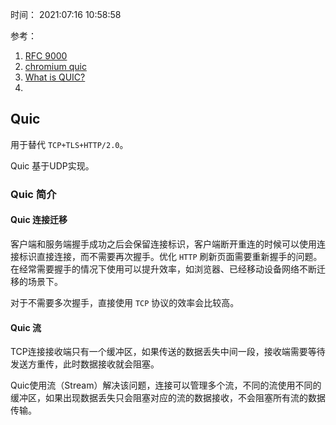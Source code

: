时间： 2021:07:16 10:58:58

参考：

1. [RFC 9000](https://datatracker.ietf.org/doc/html/rfc9000)
2. [chromium quic](https://www.chromium.org/quic)
3. [What is QUIC?](https://docs.google.com/document/d/1gY9-YNDNAB1eip-RTPbqphgySwSNSDHLq9D5Bty4FSU/edit)
3. [](https://www.infoq.cn/article/lddlsa5f21sty04li3hp)

## Quic

用于替代 `TCP+TLS+HTTP/2.0`。

Quic 基于UDP实现。

### Quic 简介

#### Quic 连接迁移

客户端和服务端握手成功之后会保留连接标识，客户端断开重连的时候可以使用连接标识直接连接，而不需要再次握手。优化 `HTTP` 刷新页面需要重新握手的问题。在经常需要握手的情况下使用可以提升效率，如浏览器、已经移动设备网络不断迁移的场景下。

对于不需要多次握手，直接使用 `TCP` 协议的效率会比较高。

#### Quic 流

TCP连接接收端只有一个缓冲区，如果传送的数据丢失中间一段，接收端需要等待发送方重传，此时数据接收就会阻塞。

Quic使用流（Stream）解决该问题，连接可以管理多个流，不同的流使用不同的缓冲区，如果出现数据丢失只会阻塞对应的流的数据接收，不会阻塞所有流的数据传输。
